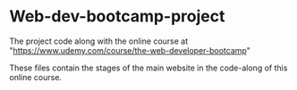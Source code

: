 # Web-dev-bootcamp-project
The project code along with the online course at "https://www.udemy.com/course/the-web-developer-bootcamp"

These files contain the stages of the main website in the code-along of this online course.